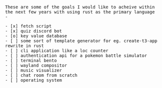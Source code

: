 <samp>
These are some of the goals I would like to acheive within the next few years with using rust as the primary language - <br>

\- \[x] fetch script <br>
\- \[x] quiz discord bot <br>
\- \[o] key value database <br>
\- \[ ] some sort of template generator for eg. create-t3-app rewrite in rust <br>
\- \[ ] cli application like a loc counter <br>
\- \[ ] authentication api for a pokemon battle simulator <br>
\- \[ ] terminal bento <br>
\- \[ ] wayland compositor <br>
\- \[ ] music visualizer <br>
\- \[ ] chat room from scratch <br>
\- \[ ] operating system <br>
</samp>
